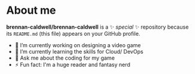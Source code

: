 # About me

**brennan-caldwell/brennan-caldwell** is a ✨ _special_ ✨ repository because its `README.md` (this file) appears on your GitHub profile.

- 🔭 I’m currently working on designing a video game
- 🌱 I’m currently learning the skills for Cloud/ DevOps
- 💬 Ask me about the coding for my game
- ⚡ Fun fact: I'm a huge reader and fantasy nerd
